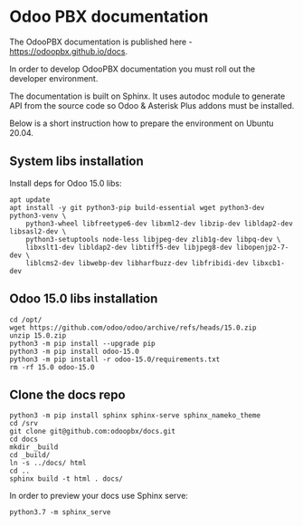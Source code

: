 # Odoo PBX documentation
The OdooPBX documentation is published here - https://odoopbx.github.io/docs.

In order to develop OdooPBX documentation you must roll out the developer environment.

The documentation is built on Sphinx. It uses autodoc module to generate API from the source code so Odoo & Asterisk Plus addons must be installed. 

Below is a short instruction how to prepare the environment on Ubuntu 20.04.

## System libs installation
Install deps for Odoo 15.0 libs:
```
apt update
apt install -y git python3-pip build-essential wget python3-dev python3-venv \
    python3-wheel libfreetype6-dev libxml2-dev libzip-dev libldap2-dev libsasl2-dev \
    python3-setuptools node-less libjpeg-dev zlib1g-dev libpq-dev \
    libxslt1-dev libldap2-dev libtiff5-dev libjpeg8-dev libopenjp2-7-dev \
    liblcms2-dev libwebp-dev libharfbuzz-dev libfribidi-dev libxcb1-dev
```

## Odoo 15.0 libs installation
```
cd /opt/
wget https://github.com/odoo/odoo/archive/refs/heads/15.0.zip
unzip 15.0.zip
python3 -m pip install --upgrade pip
python3 -m pip install odoo-15.0
python3 -m pip install -r odoo-15.0/requirements.txt
rm -rf 15.0 odoo-15.0
```
## Clone the docs repo
```
python3 -m pip install sphinx sphinx-serve sphinx_nameko_theme
cd /srv
git clone git@github.com:odoopbx/docs.git
cd docs
mkdir _build
cd _build/
ln -s ../docs/ html
cd .. 
sphinx build -t html . docs/
```
In order to preview your docs use Sphinx serve:
```
python3.7 -m sphinx_serve
```

